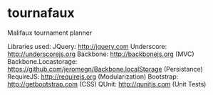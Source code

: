 tournafaux
==========

Malifaux tournament planner

Libraries used:
JQuery: http://jquery.com
Underscore: http://underscorejs.org
Backbone: http://backbonejs.org (MVC)
Backbone.Locastorage: https://github.com/jeromegn/Backbone.localStorage (Persistance)
RequireJS: http://requirejs.org (Modularization)
Bootstrap: http://getbootstrap.com (CSS)
QUnit: http://qunitjs.com (Unit Tests)
